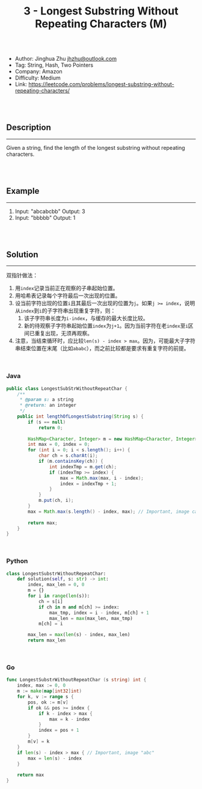 # <center>3 - Longest Substring Without Repeating Characters (M)</center> 



<br></br>

* Author: Jinghua Zhu <jhzhu@outlook.com>
* Tag: String, Hash, Two Pointers
* Company: Amazon
* Difficulty: Medium
* Link: https://leetcode.com/problems/longest-substring-without-repeating-characters/

<br></br>



## Description
----
Given a string, find the length of the longest substring without repeating characters.

<br></br>



## Example
----
1. Input: "abcabcbb" Output: 3
2. Input: "bbbbb" Output: 1

<br></br>



## Solution
----
双指针做法：
1. 用`index`记录当前正在观察的子串起始位置。
2. 用哈希表记录每个字符最后一次出现的位置。
3. 设当前字符出现的位置`i`且其最后一次出现的位置为`j`。如果`j >= index`，说明从`index`到`i`的子字符串出现重复字符，则：
    1. 该子字符串长度为`i-index`，与缓存的最大长度比较。
    2. 新的待观察子字符串起始位置`index`为`j+1`。因为当前字符在老`index`至`i`区间已重复出现，无须再观察。
4. 注意，当结束循环时，应比较`len(s) - index > max`。因为，可能最大子字符串结束位置在末尾（比如`ababc`），而之前比较都是要求有重复字符的前提。

<br>

### Java
```java
public class LongestSubStrWithoutRepeatChar {
	/**
     * @param s: a string
     * @return: an integer
     */
    public int lengthOfLongestSubstring(String s) {
        if (s == null)
            return 0;
        
        HashMap<Character, Integer> m = new HashMap<Character, Integer>();
        int max = 0, index = 0;
        for (int i = 0; i < s.length(); i++) {
            char ch = s.charAt(i);
            if (m.containsKey(ch)) {
            	int indexTmp = m.get(ch);
                if (indexTmp >= index) {
                    max = Math.max(max, i - index);
                    index = indexTmp + 1;
                }
            }
            m.put(ch, i);
        }
        max = Math.max(s.length() - index, max); // Important, image case "abc".
        
        return max;
    }
}
```

<br>


### Python
```python
class LongestSubstrWithoutRepeatChar:
    def solution(self, s: str) -> int:
        index, max_len = 0, 0
        m = {}
        for i in range(len(s)):
            ch = s[i]
            if ch in m and m[ch] >= index:
                max_tmp, index = i - index, m[ch] + 1
                max_len = max(max_len, max_tmp)
            m[ch] = i

        max_len = max(len(s) - index, max_len)
        return max_len
```

<br>


### Go
```go
func LongestSubstrWithoutRepeatChar (s string) int {
    index, max := 0, 0
    m := make(map[int32]int)
    for k, v := range s {
        pos, ok := m[v]
        if ok && pos >= index {
            if k - index > max {
                max = k - index
            }
            index = pos + 1
        }
        m[v] = k
    }
    if len(s) - index > max { // Important, image "abc"
        max = len(s) - index
    }
    
	return max
}
```
